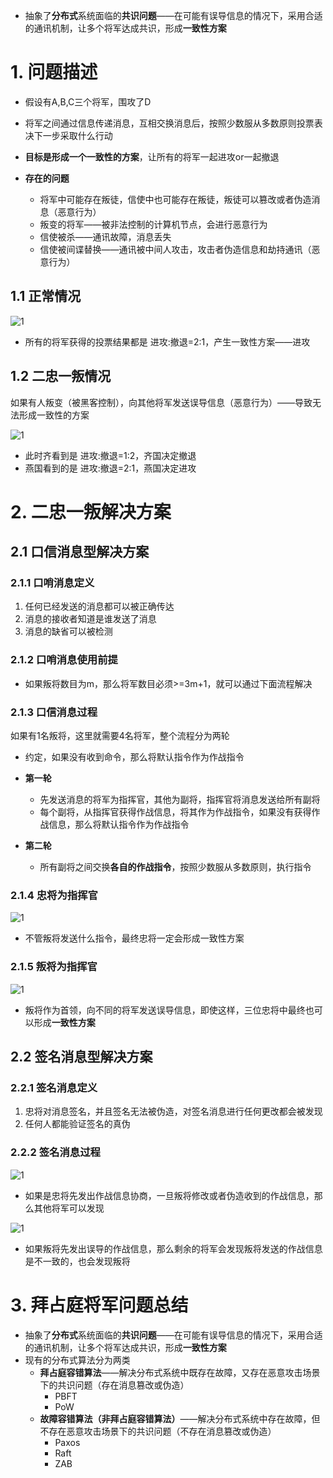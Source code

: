 * 抽象了**分布式**系统面临的**共识问题**——在可能有误导信息的情况下，采用合适的通讯机制，让多个将军达成共识，形成**一致性方案**



# 1. 问题描述

* 假设有A,B,C三个将军，围攻了D

* 将军之间通过信息传递消息，互相交换消息后，按照少数服从多数原则投票表决下一步采取什么行动
* **目标是形成一个一致性的方案**，让所有的将军一起进攻or一起撤退

* **存在的问题**
  * 将军中可能存在叛徒，信使中也可能存在叛徒，叛徒可以篡改或者伪造消息（恶意行为）
  * 叛变的将军——被非法控制的计算机节点，会进行恶意行为
  * 信使被杀——通讯故障，消息丢失
  * 信使被间谍替换——通讯被中间人攻击，攻击者伪造信息和劫持通讯（恶意行为）





## 1.1 正常情况

![1](assert/1.png)

* 所有的将军获得的投票结果都是 进攻:撤退=2:1，产生一致性方案——进攻



## 1.2 二忠一叛情况

如果有人叛变（被黑客控制），向其他将军发送误导信息（恶意行为）——导致无法形成一致性的方案

![1](assert/2.png)

* 此时齐看到是 进攻:撤退=1:2，齐国决定撤退
* 燕国看到的是 进攻:撤退=2:1，燕国决定进攻





# 2. 二忠一叛解决方案

## 2.1 口信消息型解决方案



### 2.1.1 口哨消息定义

1. 任何已经发送的消息都可以被正确传达
2. 消息的接收者知道是谁发送了消息
3. 消息的缺省可以被检测

### 2.1.2 口哨消息使用前提

* 如果叛将数目为m，那么将军数目必须>=3m+1，就可以通过下面流程解决



### 2.1.3 口信消息过程

如果有1名叛将，这里就需要4名将军，整个流程分为两轮

* 约定，如果没有收到命令，那么将默认指令作为作战指令

* **第一轮**
  * 先发送消息的将军为指挥官，其他为副将，指挥官将消息发送给所有副将
  * 每个副将，从指挥官获得作战信息，将其作为作战指令，如果没有获得作战信息，那么将默认指令作为作战指令
* **第二轮**
  * 所有副将之间交换**各自的作战指令**，按照少数服从多数原则，执行指令

### 2.1.4 忠将为指挥官

![1](assert/3.png)

* 不管叛将发送什么指令，最终忠将一定会形成一致性方案

### 2.1.5 叛将为指挥官

![1](assert/4.png)

* 叛将作为首领，向不同的将军发送误导信息，即使这样，三位忠将中最终也可以形成**一致性方案**







## 2.2 签名消息型解决方案

### 2.2.1 签名消息定义

1. 忠将对消息签名，并且签名无法被伪造，对签名消息进行任何更改都会被发现
2. 任何人都能验证签名的真伪



### 2.2.2 签名消息过程

![1](assert/5.png)

* 如果是忠将先发出作战信息协商，一旦叛将修改或者伪造收到的作战信息，那么其他将军可以发现

![1](assert/6.png)

* 如果叛将先发出误导的作战信息，那么剩余的将军会发现叛将发送的作战信息是不一致的，也会发现叛将



# 3. 拜占庭将军问题总结

* 抽象了**分布式**系统面临的**共识问题**——在可能有误导信息的情况下，采用合适的通讯机制，让多个将军达成共识，形成**一致性方案**
* 现有的分布式算法分为两类
  * **拜占庭容错算法**——解决分布式系统中既存在故障，又存在恶意攻击场景下的共识问题（存在消息篡改或伪造）
    * PBFT
    * PoW
  * **故障容错算法（非拜占庭容错算法）**——解决分布式系统中存在故障，但不存在恶意攻击场景下的共识问题（不存在消息篡改或伪造）
    * Paxos
    * Raft
    * ZAB


